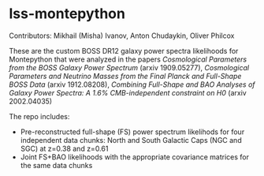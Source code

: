 # lss-montepython

Contributors: Mikhail (Misha) Ivanov, Anton Chudaykin, Oliver Philcox 

These are the custom BOSS DR12 galaxy power spectra likelihoods for Montepython that were analyzed in the papers *Cosmological Parameters from the BOSS Galaxy Power Spectrum* (arxiv 1909.05277), *Cosmological Parameters and Neutrino Masses from the Final Planck and Full-Shape BOSS Data* (arxiv 1912.08208), *Combining Full-Shape and BAO Analyses of Galaxy Power Spectra: A 1.6% CMB-independent constraint on H0* (arxiv 2002.04035)

The repo includes: 

* Pre-reconstructed full-shape (FS) power spectrum likelihods for four independent data chunks: North and South Galactic Caps (NGC and SGC) at z=0.38 and z=0.61
* Joint FS+BAO likelihoods with the appropriate covariance matrices for the same data chunks
